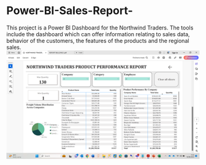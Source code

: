 # Power-BI-Sales-Report-
This project is a Power BI Dashboard for the Northwind Traders. The tools include the dashboard which can offer information relating to sales data, behavior of the customers, the features of the products and the regional sales.
![screenshot](https://github.com/Glorie02/Power-BI-Sales-Report-/blob/main/pictures/Screenshot%20(86).png?raw=true)
